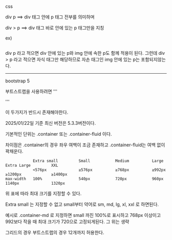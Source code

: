 css

div p ==> div 태그 안에 p 태그 전부를 의미하며

div > p ==> div 태그 바로 안에 있는 p 태그만을 지칭

ex)
<div>
    <p></p>
    <p></p>
    <img>
        <p></p>
    </img>
</div>

div p 라고 적으면 div 안에 있는 p와 img 안에 속한 p도 함께 적용이 된다.
그런데 div > p 라고 적으면 자식 태그만 해당하므로 자손 태그인 img 안에 있는 p는 포함되지않는다.

-------------------------------------------------------------------------------------------

bootstrap 5

부트스트랩을 사용하려면
'''
<link href="https://cdn.jsdelivr.net/npm/bootstrap@5.3.3/dist/css/bootstrap.min.css" rel="stylesheet">
<script src="https://cdn.jsdelivr.net/npm/bootstrap@5.3.3/dist/js/bootstrap.bundle.min.js"></script>
'''

이 두가지가 반드시 존재해야한다.

2025/01/22일 기준 최신 버전은 5.3.3버전이다.


기본적인 단위는 .container 또는 .container-fluid 이다.

차이점은 .container의 경우 좌우 여백이 조금 존재하고 .container-fluid는 여백 없이 꽉채운다.

                Extra small         Small           Medium          Large           Extra Large         XXL
                <576px              ≥576px          ≥768px          ≥992px          ≥1200px             ≥1400px
    max-width	100%	            540px	        720px	        960px	        1140px	            1320px

위 표에 따라 최대 크기를 지정할 수 있다.

Extra small 는 지정할 수 없고 small부터 약어로 sm, md, lg, xl, xxl 로 하면된다.

예시로 .container-md 로 지정하면 small 까진 100%로 표시하고 768px 이상이고 992보다 작을 때 최대 크기가 720으로 고정되게된다. 그 위는 생략

그리드의 경우 부트스트랩의 경우 12개까지 허용한다.